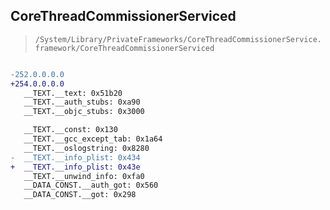 ## CoreThreadCommissionerServiced

> `/System/Library/PrivateFrameworks/CoreThreadCommissionerService.framework/CoreThreadCommissionerServiced`

```diff

-252.0.0.0.0
+254.0.0.0.0
   __TEXT.__text: 0x51b20
   __TEXT.__auth_stubs: 0xa90
   __TEXT.__objc_stubs: 0x3000

   __TEXT.__const: 0x130
   __TEXT.__gcc_except_tab: 0x1a64
   __TEXT.__oslogstring: 0x8280
-  __TEXT.__info_plist: 0x434
+  __TEXT.__info_plist: 0x43e
   __TEXT.__unwind_info: 0xfa0
   __DATA_CONST.__auth_got: 0x560
   __DATA_CONST.__got: 0x298

```
